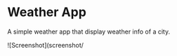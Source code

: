 # Weather App

A simple weather app that display weather info of a city.

![Screenshot](screenshot/
